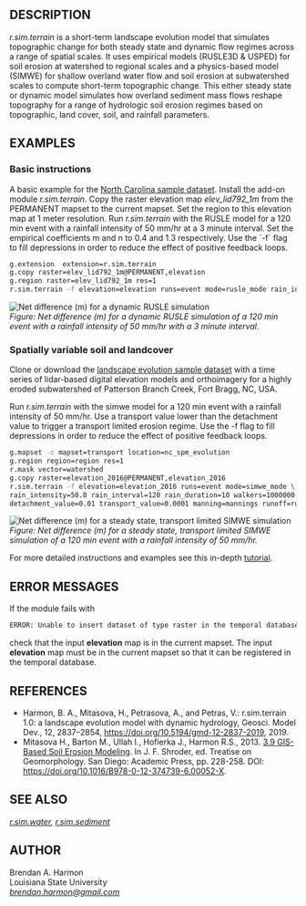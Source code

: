 ## DESCRIPTION

*r.sim.terrain* is a short-term landscape evolution model that simulates
topographic change for both steady state and dynamic flow regimes across
a range of spatial scales. It uses empirical models (RUSLE3D & USPED)
for soil erosion at watershed to regional scales and a physics-based
model (SIMWE) for shallow overland water flow and soil erosion at
subwatershed scales to compute short-term topographic change. This
either steady state or dynamic model simulates how overland sediment
mass flows reshape topography for a range of hydrologic soil erosion
regimes based on topographic, land cover, soil, and rainfall parameters.

## EXAMPLES

### Basic instructions

A basic example for the [North Carolina sample
dataset](https://grass.osgeo.org/download/data/). Install the add-on
module *r.sim.terrain*. Copy the raster elevation map *elev\_lid792\_1m*
from the PERMANENT mapset to the current mapset. Set the region to this
elevation map at 1 meter resolution. Run *r.sim.terrain* with the RUSLE
model for a 120 min event with a rainfall intensity of 50 mm/hr at a 3
minute interval. Set the empirical coefficients m and n to 0.4 and 1.3
respectively. Use the \`-f\` flag to fill depressions in order to reduce
the effect of positive feedback loops.

```sh
g.extension  extension=r.sim.terrain
g.copy raster=elev_lid792_1m@PERMANENT,elevation
g.region raster=elev_lid792_1m res=1
r.sim.terrain -f elevation=elevation runs=event mode=rusle_mode rain_intensity=50.0 rain_duration=120 rain_interval=3 m=0.4 n=1.3
```

![Net difference (m) for a dynamic RUSLE simulation](r_sim_terrain_rusle.png)  
*Figure: Net difference (m) for a dynamic RUSLE simulation of a 120 min
event with a rainfall intensity of 50 mm/hr with a 3 minute interval.*

### Spatially variable soil and landcover

Clone or download the [landscape evolution sample
dataset](https://github.com/baharmon/landscape_evolution_dataset) with a
time series of lidar-based digital elevation models and orthoimagery for
a highly eroded subwatershed of Patterson Branch Creek, Fort Bragg, NC,
USA.

Run *r.sim.terrain* with the simwe model for a 120 min event with a
rainfall intensity of 50 mm/hr. Use a transport value lower than the
detachment value to trigger a transport limited erosion regime. Use the
-f flag to fill depressions in order to reduce the effect of positive
feedback loops.

```sh
g.mapset -c mapset=transport location=nc_spm_evolution
g.region region=region res=1
r.mask vector=watershed
g.copy raster=elevation_2016@PERMANENT,elevation_2016
r.sim.terrain -f elevation=elevation_2016 runs=event mode=simwe_mode \
rain_intensity=50.0 rain_interval=120 rain_duration=10 walkers=1000000 \
detachment_value=0.01 transport_value=0.0001 manning=mannings runoff=runoff
```

![Net difference (m) for a steady state, transport limited SIMWE
simulation](r_sim_terrain.png)  
*Figure: Net difference (m) for a steady state, transport limited SIMWE
simulation of a 120 min event with a rainfall intensity of 50 mm/hr.*

For more detailed instructions and examples see this in-depth
[tutorial](https://github.com/baharmon/landscape_evolution/blob/master/tutorial.md).

## ERROR MESSAGES

If the module fails with

```sh
ERROR: Unable to insert dataset of type raster in the temporal database. The mapset of the dataset does not match the current mapset.
```

check that the input **elevation** map is in the current mapset. The
input **elevation** map must be in the current mapset so that it can be
registered in the temporal database.

## REFERENCES

- Harmon, B. A., Mitasova, H., Petrasova, A., and Petras, V.:
    r.sim.terrain 1.0: a landscape evolution model with dynamic
    hydrology, Geosci. Model Dev., 12, 2837–2854,
    <https://doi.org/10.5194/gmd-12-2837-2019>, 2019.
- Mitasova H., Barton M., Ullah I., Hofierka J., Harmon R.S., 2013.
    [3.9 GIS-Based Soil Erosion
    Modeling](https://www.sciencedirect.com/science/article/abs/pii/B978012374739600052X).
    In J. F. Shroder, ed. Treatise on Geomorphology. San Diego: Academic
    Press, pp. 228-258. DOI:
    <https://doi.org/10.1016/B978-0-12-374739-6.00052-X>.

## SEE ALSO

*[r.sim.water](https://grass.osgeo.org/grass-stable/manuals/r.sim.water.html),
[r.sim.sediment](https://grass.osgeo.org/grass-stable/manuals/r.sim.sediment.html)*

## AUTHOR

Brendan A. Harmon  
Louisiana State University  
*<brendan.harmon@gmail.com>*
